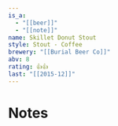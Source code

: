 ```yaml
---
is_a:
  - "[[beer]]"
  - "[[note]]"
name: Skillet Donut Stout
style: Stout - Coffee
brewery: "[[Burial Beer Co]]"
abv: 8
rating: 👍👍
last: "[[2015-12]]"
---
```

# Notes

